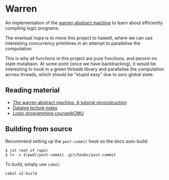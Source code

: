 # Warren
An implementation of the 
[warren abstract machine](http://wambook.sourceforge.net/wambook.pdf) to learn
about efficiently compiling logic programs.

The eventual hope is to move this project to haskell, where we can use
interesting concurrency primitives in an attempt to parallelise the
computation.

This is why all functions in this project are pure functions, and perorm no
state mutatiaon. At some point (once we have backtracking), it would be
interesting to hook in a green threads library and parallelise the computation
across threads, which should be "stupid easy" due to zero global state.

## Reading material
- [The warren abstract machine, A tutorial reconstruction](warren-abstract-machine-prolog.pdf)
- [Datalog lecture notes](https://www.cs.cmu.edu/~fp/courses/lp/lectures/26-datalog.pdf)
- [Logic programming course@CMU](https://www.cs.cmu.edu/~fp/courses/lp/)

## Building from source

Recommend setting up the `post-commit` hook so the docs auto-build:

```
$ (at root of repo)
$ ln -s $(pwd)/post-commit .git/hooks/post-commit
```

To build, simply use `cabal`:
```
cabal v2-build
```
